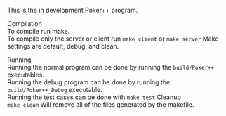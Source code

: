 This is the in development Poker++ program.  

Compilation  
    To compile run make.  
    To compile only the server or client run `make client` or `make server`
    Make settings are default, debug, and clean.  

Running  
    Running the normal program can be done by running the `build/Poker++` executables.  
    Running the debug program can be done by running the `build/Poker++_Debug` executable.  
    Running the test cases can be done with `make test` 
Cleanup  
    `make clean` Will remove all of the files generated by the makefile.  
